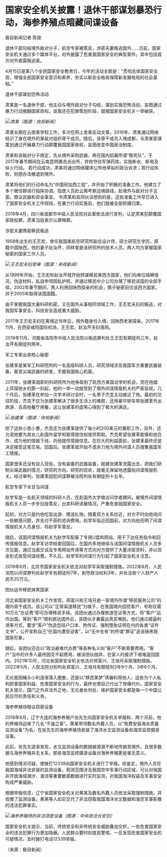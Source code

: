 # 国家安全机关披露！退休干部谋划暴恐行动，海参养殖点暗藏间谍设备

极目新闻记者 陈俊

退休干部勾结境外敌对分子，航空专家被策反，涉密夫妻叛逃国外……日前，国家安全机关通过多个媒体平台，对外披露了危害我国家安全的典型案件。其中包括首次对外披露叛逃案。

4月15日是第八个全民国家安全教育日，今年的活动主题是：“贯彻总体国家安全观，增强全民国家安全意识和素养，夯实以新安全格局保障新发展格局的社会基础。”

退休干部谋划恐怖活动

肃某是一名退休干部，他主动与境外敌对分子勾结，谋划实施恐怖活动，妄图通过暴力行动推翻国家政权。该案还在犯罪策划阶段，就被国家安全机关一举破获。

![](https://inews.gtimg.com/om_bt/OY4sIVBVsiG9orU3ewkPiS7BbsLkfwzyqmkdj44iFEqDoAA/1000)_肃某（图源：央视新闻）_

肃某长期在云南某学校工作，多次在网上发表反动文章。2016年，肃某通过网络结识了身在境外的某敌对组织骨干成员。随后，该骨干成员入境成都，与肃某密谋策划通过开展暴力行动颠覆我国国家政权，妄图改变中国政治制度。

肃某和该敌对分子商定，先从境外采购武器，再在国内招募所谓“敢死队”，于2017年春节期间在云南昆明袭击派出所，并抢夺驻军弹药库，实施断水、断电及纵火行动。
若行动成功，肃某将通过网络媒体公布他草拟的政治诉求；若行动失败，则想办法撤退到境外。

肃某将他们的行动命名为“中国班加西工程”，并开始了积极的准备工作。他建立了多个微信群进行指挥协调，指使人员赴云南考察边境路线，赴境外与敌对分子见面，商议武器和资金事宜。
令肃某和其同伙没想到的是，这些准备工作早已进入了国家安全机关工作视线，在暴力行动实施前，他们就被全部抓捕归案。

2019年4月，四川省成都市中级人民法院对此案依法进行宣判，认定肃某犯颠覆国家政权罪，肃某当庭表示认罪悔罪。

涉密夫妻携密移民叛逃

1958年出生的王丕宏，曾任我国某航空研究所副总设计师，硕士研究生学历，原籍中国陕西，他的妻子赵汝芹，同样曾是该研究所的技术人员。两人均为掌握国家秘密的国家工作人员。

![](https://inews.gtimg.com/om_bt/OiUEmNlrp4aMx1r-Uzmb1YRvrlzl4po1NBEUpZ84TKr8sAA/1000)_王丕宏夫妇受审（图源：央视新闻）_

从1999年开始，王丕宏和赵汝芹就开始预谋移民某西方国家，他们向单位隐瞒情况，伪造材料，私自申领因私护照，并通过移民中介公司办理了移民该国的全部手续。2002年春节期间，两人利用回陕西探亲的机会，携子秘密前往该西方国家，并于2005年取得该国国籍。

由于掌握我国大量科研机密，又在国外从事相同领域工作，王丕宏夫妇的叛逃，对我国军事安全、科技安全造成重大威胁。

2017年王丕宏夫妇在离境近16年后，用外籍身份入境，回陕西老家探亲。2017年11月，在西安咸阳国际机场，王丕宏、赵汝芹夫妇落网。

2019年11月，河南省洛阳市中级人民法院以叛逃罪判处王丕宏有期徒刑三年，赵汝芹有期徒刑两年。

军工专家出卖核心秘密

张建革是某军工科研院所的一名高级科研人员，研究领域涉及我国军方重要武器装备，甚至尖端武器的研发，手握我国核心机密。

2011年，张建革就职的科研院所为他争取到了赴西方某国访学的机会，而在他踏上异国他乡的那一刻起，他的一举一动就受到了境外间谍情报机关的严密监视。几个月后，张建革在参加一次学术研讨会时，一名男子杰克主动接近了他。最初的交往阶段，杰克不仅为张建革解决了很多生活上的难题，还用豪华轿车带张建革外出旅游、去高档餐厅用餐，这让张建革的虚荣心得到了极大的满足。

![](https://inews.gtimg.com/om_bt/OXAXl07_xjphvt2n5elkF7v0rziMkkrDUcGxldtcg_NPwAA/1000)_张建革（图源：央视新闻）_

除了这些小恩小惠，杰克还为张建革提供了每小时200美元的兼职工作，另外，还允诺他要为其女儿赴国外留学和取得居住权提供帮助。杰克希望张建革能够和他合作，成为他的情报下线，向他提供情报信息。在巨大的利益面前，张建革最终还是决定接受这笔交易。回国后，张建革就开始不遗余力地为境外间谍人员搜集我国军工情报。

国家很多还没有投入现役，没有装备的武器装备，就被张建革泄露出去，把我们研制尖端武器的情况，研究的方向、研究的现状，就毫无保留地透露给间谍情报机关。经过审判，张建革因犯间谍罪被法院判处有期徒刑十五年。

航空专家下水甘当间谍

赵学军是一名航天领域的科研人员，在赴国外大学做访问学者期间，被境外间谍情报机关人员一步步拉拢策反，出卖科研进展情况，严重危害我国家安全。

起初，对方只是约他吃饭出游、赠送礼物。随着双方关系拉近，对方不时向他询问一些敏感问题，并支付不菲的咨询费用。赵学军临近回国前，对方向他亮明了间谍情报机关人员身份，将赵学军策反。

随后，该国间谍情报机关为赵学军配备了专用U盘和网站，用于下达任务指令和回传情报信息。赵学军访学结束回国后，在国内多地继续与该国间谍情报机关人员多次见面，通过当面交谈及专用网站传递等方式向对方提供了大量涉密资料，并以现金形式收受间谍经费。不久后，赵学军的间谍行为引起了国家安全机关注意。

2019年6月，北京市国家安全机关依法对赵学军采取强制措施。2022年8月，人民法院以间谍罪判处赵学军有期徒刑7年，剥夺政治权利3年，并处没收个人财产人民币20万元。

团伙运作移民抹黑国家

河北省国家安全机关工作发现，郑富兴和王培月是一家境外所谓“移民服务公司”的境内骨干成员。该公司以“正常渠道移民”为幌子，在我国境内招揽客户，号称仅需10万元“办证费”即可办理移民手续。该团伙通过办理旅游签证等方式，将“客户”运作出国。等到“客户”顺利抵达国外后，该团伙才暴露出真实嘴脸。他们通过威逼利诱等方式，要求“客户”伪造包括户口本、拘传证、强制堕胎证明在内的各类“证件文书”，公开宣称自己“在国内遭受迫害”，以“无中生有”的所谓“罪证”造谣抹黑我国家形象。

随后，该团伙还会以“政治避难代办费”等各种名义向“客户”不断索要费用。“客户”当中的许多人最终因交不起费用，被该团伙抛弃，在家人的接济下艰难返回国内。2021年10月，河北省国家安全机关依法对郑富兴、王培月采取强制措施。2022年5月，人民法院分别判处郑富兴、王培月有期徒刑3年9个月、3年6个月。

无论是因蝇头小利逐渐落入圈套，还是以“移民美梦”诱骗利用他人，这些为个人私利损害国家利益、危害国家安全的行为，最终也使自己付出了惨痛代价。国家安全机关提示，国门之外非法外之地，无论身处何处，维护国家安全都是每一个中国公民应尽的责任和义务。

海参养殖场暗设窃密设备

2019年8月，辽宁大连的海参养殖户张先生向国家安全机关举报称，两个月前，他的养殖场迎来了几名“不速之客”。黄某带领数名外籍人员，以“免费安装海水质量监测设备”为名，在张先生的海参养殖场安装了海洋水文监测设备和海空监控摄录设备。

此后，张先生逐渐发现，水文监测设备的数据被源源不断地传输至境外，且很多数据与海参养殖并无关系，那些海空监控摄录设备对海参养殖更是毫无意义。

他感到情况可疑，便拨打12339向国家安全机关进行了举报。经鉴定，境外人员在我国海域非法安装的监测设备，观测范围涉及我国空中军事行动区域，可以对我国非开放海域潮汐、海流等重要敏感数据进行实时监测，对我国海洋权益及军事安全构成严重威胁。

根据举报信息，辽宁省国家安全机关对黄某及数名外籍人员依法采取强制措施，并收缴了监测设备。黄某等人如实交代了非法窃取我国海洋水文数据和海空军事影像的违法犯罪事实。

![](https://inews.gtimg.com/om_bt/Od5bkllwPsvlouoOScZ_NlT0OI2Dm_jeTUV9HLdxB-NegAA/1000)_海参养殖场的非法窃密设备（图源：中央政法长安剑）_

国家安全机关提示，当前，传统安全和非传统安全威胁叠加交织，一些危害国家安全的违法犯罪行为更加隐蔽。人民群众要时刻提高警惕，一旦发现危害国家安全的可疑情况，及时拨打电话12339举报。

（来源：极目新闻）

